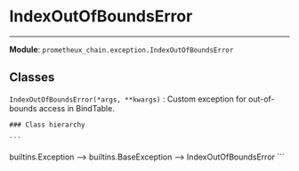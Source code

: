 # IndexOutOfBoundsError

---
**Module**: `prometheux_chain.exception.IndexOutOfBoundsError`

Classes
-------

`IndexOutOfBoundsError(*args, **kwargs)`
:   Custom exception for out-of-bounds access in BindTable.

    ### Class hierarchy

    ```
builtins.Exception --> builtins.BaseException --> IndexOutOfBoundsError
    ```
